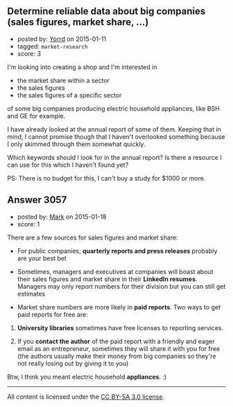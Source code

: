 ## Determine reliable data about big companies (sales figures, market share, ...)

- posted by: [Yorrd](https://stackexchange.com/users/1958353/yorrd) on 2015-01-11
- tagged: `market-research`
- score: 3

I'm looking into creating a shop and I'm interested in  

 - the market share within a sector  
 - the sales figures  
 - the sales figures of a specific sector  

of some big companies producing electric household appliances, like BSH and GE for example.

I have already looked at the annual report of some of them. Keeping that in mind, I cannot promise though that I haven't overlooked something because I only skimmed through them somewhat quickly.

Which keywords should I look for in the annual report? Is there a resource I can use for this which I haven't found yet?

PS: There is no budget for this, I can't buy a study for $1000 or more.


## Answer 3057

- posted by: [Mark](https://stackexchange.com/users/1127243/mark) on 2015-01-18
- score: 1

There are a few sources for sales figures and market share:

* For public companies, **quarterly reports and press releases** probably are your best bet

* Sometimes, managers and executives at companies will boast about their sales figures and market share in their **LinkedIn resumes**. Managers may only report numbers for their division but you can still get estimates

* Market share numbers are more likely in **paid reports**. Two ways to get paid reports for free are: 

1. **University libraries** sometimes have free licenses to reporting services. 

2. If you **contact the author** of the paid report with a friendly and eager email as an entrepreneur, sometimes they will share it with you for free (the authors usually make their money from big companies so they're not really losing out by giving it to you)

Btw, I think you meant electric household **appliances**. :)



---

All content is licensed under the [CC BY-SA 3.0 license](https://creativecommons.org/licenses/by-sa/3.0/).
